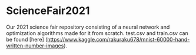 # ScienceFair2021
Our 2021 science fair repository consisting of a neural network and optimization algorithms made for it from scratch.
test.csv and train.csv can be found [here] (https://www.kaggle.com/rakuraku678/mnist-60000-hand-written-number-images).
